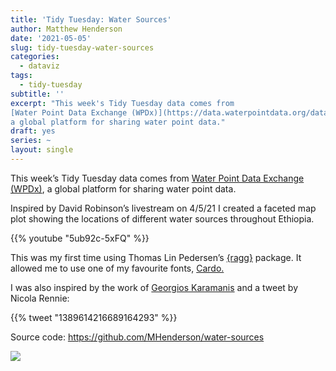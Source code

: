 ```yaml
---
title: 'Tidy Tuesday: Water Sources'
author: Matthew Henderson
date: '2021-05-05'
slug: tidy-tuesday-water-sources
categories:
  - dataviz
tags:
  - tidy-tuesday
subtitle: ''
excerpt: "This week's Tidy Tuesday data comes from
[Water Point Data Exchange (WPDx)](https://data.waterpointdata.org/dataset/Water-Point-Data-Exchange-WPDx-Basic-/jfkt-jmqa),
a global platform for sharing water point data."
draft: yes
series: ~
layout: single
---
```


This week’s Tidy Tuesday data comes from
[Water Point Data Exchange (WPDx)](https://data.waterpointdata.org/dataset/Water-Point-Data-Exchange-WPDx-Basic-/jfkt-jmqa),
a global platform for sharing water point data.

Inspired by David Robinson’s livestream on 4/5/21
I created a faceted map plot
showing the locations of different water sources
throughout Ethiopia.

{{% youtube "5ub92c-5xFQ" %}}

This was my first time
using Thomas Lin Pedersen’s
[{ragg}](https://ragg.r-lib.org/)
package.
It allowed me to use
one of my favourite fonts,
[Cardo.](https://fonts.google.com/specimen/Cardo)

I was also inspired
by the work of
[Georgios Karamanis](https://karaman.is/)
and a tweet
by Nicola Rennie:

{{% tweet "1389614216689164293" %}}

Source code: https://github.com/MHenderson/water-sources

![](water-sources.png)
